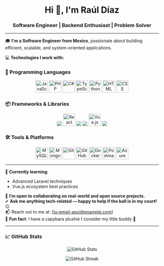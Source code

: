 <h1 align="center">Hi 👋, I'm Raúl Díaz</h1>
<h3 align="center">Software Engineer | Backend Enthusiast | Problem Solver</h3>

---


🎓 **I'm a Software Engineer from Mexico**, passionate about building efficient, scalable, and system-oriented applications.

💻 **Technologies I work with:**

### 🧠 Programming Languages  
<p align="center">
  <img src="https://cdn.jsdelivr.net/gh/devicons/devicon/icons/javascript/javascript-original.svg" height="40" alt="JavaScript" />
  <img src="https://cdn.jsdelivr.net/gh/devicons/devicon/icons/php/php-original.svg" height="40" alt="PHP" />
  <img src="https://cdn.jsdelivr.net/gh/devicons/devicon/icons/csharp/csharp-original.svg" height="40" alt="C#" />
  <img src="https://cdn.jsdelivr.net/gh/devicons/devicon/icons/typescript/typescript-original.svg" height="40" alt="TypeScript" />
  <img src="https://cdn.jsdelivr.net/gh/devicons/devicon/icons/python/python-original.svg" height="40" alt="Python" />
  <img src="https://cdn.jsdelivr.net/gh/devicons/devicon/icons/html5/html5-original.svg" height="40" alt="HTML" />
  <img src="https://cdn.jsdelivr.net/gh/devicons/devicon/icons/css3/css3-original.svg" height="40" alt="CSS" />
</p>

### 📦 Frameworks & Libraries  
<p align="center">
  <img src="https://img.shields.io/badge/Laravel-F55247?style=for-the-badge&logo=laravel&logoColor=white" />
  <img src="https://cdn.jsdelivr.net/gh/devicons/devicon/icons/react/react-original.svg" height="40" alt="React" />
  <img src="https://img.shields.io/badge/.NET-512BD4?style=for-the-badge&logo=dotnet&logoColor=white" />
  <img src="https://img.shields.io/badge/Express.js-404D59?style=for-the-badge&logo=express&logoColor=white" />
  <img src="https://cdn.jsdelivr.net/gh/devicons/devicon/icons/vuejs/vuejs-original.svg" height="40" alt="Vue.js" />
  <img src="https://img.shields.io/badge/Tailwind_CSS-38B2AC?style=for-the-badge&logo=tailwind-css&logoColor=white" />
</p>

### 🛠 Tools & Platforms  
<p align="center">
  <img src="https://cdn.jsdelivr.net/gh/devicons/devicon/icons/mysql/mysql-original.svg" height="40" alt="MySQL" />
  <img src="https://cdn.jsdelivr.net/gh/devicons/devicon/icons/mongodb/mongodb-original.svg" height="40" alt="MongoDB" />
  <img src="https://cdn.jsdelivr.net/gh/devicons/devicon/icons/git/git-original.svg" height="40" alt="Git" />
  <img src="https://cdn.jsdelivr.net/gh/devicons/devicon/icons/github/github-original.svg" height="40" alt="GitHub" />
  <img src="https://cdn.jsdelivr.net/gh/devicons/devicon/icons/docker/docker-original.svg" height="40" alt="Docker" />
  <img src="https://cdn.jsdelivr.net/gh/devicons/devicon/icons/postman/postman-original.svg" height="40" alt="Postman" />
  <img src="https://cdn.jsdelivr.net/gh/devicons/devicon/icons/azure/azure-original.svg" height="40" alt="Azure" />
</p>

---

🌱 **Currently learning**:
- Advanced Laravel techniques  
- Vue.js ecosystem best practices

👯 **I’m open to collaborating on real-world and open source projects.**  
✔ **Ask me anything tech-related — happy to help if the ball is in my court!** 😉  
📬 Reach out to me at: [tu-email-aquí@example.com]  
🐾 **Fun fact**: I have a capybara plushie I consider my little buddy 🦫

---

### 📈 GitHub Stats
<p align="center">
  <img src="https://github-readme-stats.vercel.app/api?username=tu-usuario&show_icons=true&theme=radical" alt="GitHub Stats" />
</p>

<p align="center">
  <img src="https://github-readme-streak-stats.herokuapp.com/?user=tu-usuario&theme=radical" alt="GitHub Streak" />
</p>
